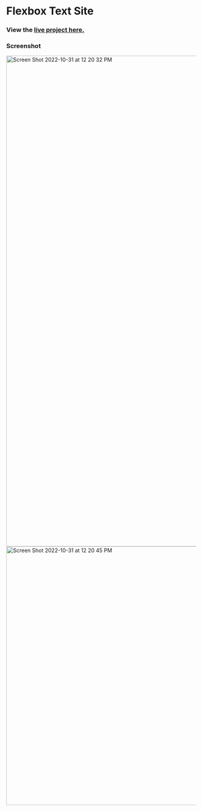 # Flexbox Text Site

### View the [live project here.](https://kirstendarling.github.io/Flexbox-Test-Site/)

### Screenshot

<img width="1307" alt="Screen Shot 2022-10-31 at 12 20 32 PM" src="https://user-images.githubusercontent.com/54489152/199081164-a44511a2-484a-4f4f-bb4e-22fd557df967.png">

<img width="689" alt="Screen Shot 2022-10-31 at 12 20 45 PM" src="https://user-images.githubusercontent.com/54489152/199081154-9c115b4a-f9a3-443b-9bfe-41362e18ffcd.png">

